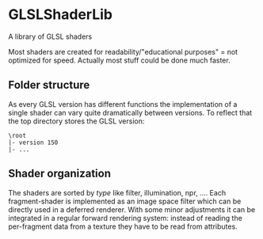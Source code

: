 GLSLShaderLib
=============

A library of GLSL shaders

Most shaders are created for readability/"educational purposes" = not optimized for speed. Actually most stuff could be done much faster.

## Folder structure

As every GLSL version has different functions the implementation of a single shader can vary quite dramatically between versions. To reflect that the top directory stores the GLSL version:
  
    \root
    |- version 150
    |- ...
  
## Shader organization

The shaders are sorted by *type* like filter, illumination, npr, .... Each fragment-shader is implemented as an image space filter which can be directly used in a deferred renderer. With some minor adjustments it can be integrated in a regular forward rendering system: instead of reading the per-fragment data from a texture they have to be read from attributes.
